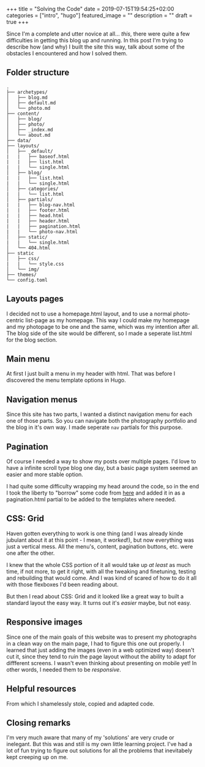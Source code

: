 +++
title =  "Solving the Code"
date = 2019-07-15T19:54:25+02:00
categories = ["intro", "hugo"]
featured_image = ""
description = ""
draft = true
+++

Since I'm a complete and utter novice at all... *this*, there were quite a few difficulties in getting this blog up and running. In this post I'm trying to describe how (and why) I built the site this way, talk about some of the obstacles I encountered and how I solved them.

<!--more-->

Folder structure
----------------

    .
    ├── archetypes/
    │   ├── blog.md
    │   ├── default.md
    │   └── photo.md
    ├── content/
    │   ├── blog/
    │   ├── photo/
    │   ├── _index.md
    │   └── about.md
    ├── data/
    ├── layouts/
    │   ├── _default/
    |   |   ├── baseof.html
    |   |   ├── list.html
    |   |   └── single.html
    │   ├── blog/
    |   |   ├── list.html
    |   |   └── single.html
    │   ├── categories/
    |   |   └── list.html
    │   ├── partials/
    |   |   ├── blog-nav.html
    |   |   ├── footer.html
    |   |   ├── head.html
    |   |   ├── header.html
    |   |   ├── pagination.html
    |   |   └── photo-nav.html
    │   ├── static/
    |   |   └── single.html
    │   └── 404.html
    ├── static
    │   ├── css/
    |   |   └── style.css
    │   └── img/
    ├── themes/
    └── config.toml

Layouts pages
-------------
I decided not to use a homepage.html layout, and to use a normal photo-centric list-page as my homepage. This way I could make my homepage and my photopage to be one and the same, which was my intention after all. The blog side of the site would be different, so I made a seperate list.html for the blog section.

Main menu
---------
At first I just built a menu in my header with html. That was before I discovered the menu template options in Hugo.

Navigation menus
----------------
Since this site has two parts, I wanted a distinct navigation menu for each one of those parts. So you can navigate both the photography portfolio and the blog in it's own way. I made seperate `nav` partials for this purpose.

Pagination
----------
Of course I needed a way to show my posts over multiple pages. I'd love to have a infinite scroll type blog one day, but a basic page system seemed an easier and more stable option.

I had quite some difficulty wrapping my head around the code, so in the end I took the liberty to "borrow" some code from [here](https://glennmccomb.com/articles/how-to-build-custom-hugo-pagination/) and added it in as a pagination.html partial to be added to the templates where needed. 

CSS: Grid
---------
Haven gotten everything to work is one thing (and I was already kinde jubulant about it at this point - I mean, it *worked*!), but now everything was just a vertical mess. All the menu's, content, pagination buttons, etc. were one after the other.

I knew that the whole CSS portion of it all would take up *at least* as much time, if not more, to get it right, with all the tweaking and finetuning, testing and rebuilding that would come. And I was kind of scared of how to do it all with those flexboxes I'd been reading about.

But then I read about CSS: Grid and it looked like a great way to built a standard layout the easy way. It turns out it's *easier* maybe, but not easy.

Responsive images
-----------------
Since one of the main goals of this website was to present my photographs in a clean way on the main page, I had to figure this one out properly. I learned that just adding the images (even in a web optimized way) doesn't cut it, since they tend to ruin the page layout without the ability to adapt for diffferent screens. I wasn't even thinking about presenting on mobile yet! In other words, I needed them to be *responsive*.

Helpful resources
-----------------
From which I shamelessly stole, copied and adapted code.

Closing remarks
---------------
I'm very much aware that many of my 'solutions' are very crude or inelegant. But this was and still is my own little learning project. I've had a lot of fun trying to figure out solutions for all the problems that inevitabely kept creeping up on me. 